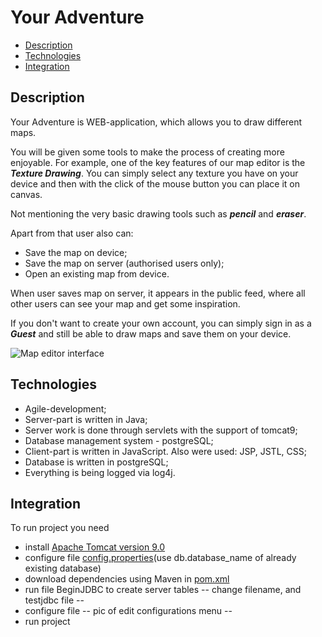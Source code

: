 # Your Adventure

- [Description](#description)
- [Technologies](#technologies)
- [Integration](#integration)

## Description

Your Adventure is WEB-application, which allows you to draw different maps.

You will be given some tools to make the process of creating more enjoyable.
For example, one of the key features of our map editor is the ***Texture Drawing***.
You can simply select any texture you have on your device and then
with the click of the mouse button you can place it on canvas.

Not mentioning the very basic drawing tools such as ***pencil*** and ***eraser***.

Apart from that user also can:
- Save the map on device;
- Save the map on server (authorised users only);
- Open an existing map from device.

When user saves map on server, it appears in the public feed, where all other users can see
your map and get some inspiration.

If you don't want to create your own account, you can simply sign in as a ***Guest*** and still
be able to draw maps and save them on your device.

![Map editor interface](https://github.com/exhaustedkid/your-adventure/tree/dev/Resources/Screenshots/interface.png)


## Technologies

- Agile-development;
- Server-part is written in Java;
- Server work is done through servlets with the support of tomcat9;
- Database management system - postgreSQL;
- Client-part is written in JavaScript. Also were used: JSP, JSTL, CSS;
- Database is written in postgreSQL;
- Everything is being logged via log4j.


## Integration

To run project you need
- install [Apache Tomcat version 9.0](https://tomcat.apache.org/download-90.cgi)
- configure file [config.properties](https://github.com/exhaustedkid/your-adventure/blob/dev/src/main/resources/config.properties)(use db.database_name of already existing database)
- download dependencies using Maven in [pom.xml](https://github.com/exhaustedkid/your-adventure/blob/dev/pom.xml)
- run file BeginJDBC to create server tables -- change filename, and testjdbc file --
- configure file -- pic of edit configurations menu --
- run project